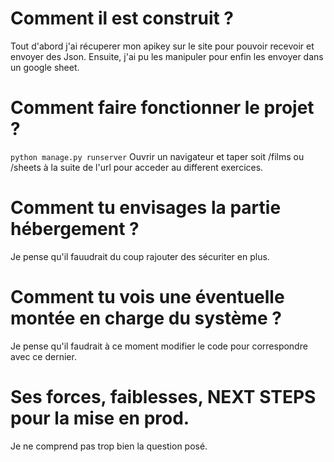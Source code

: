 # Comment il est construit ?

Tout d'abord j'ai récuperer mon apikey sur le site pour pouvoir recevoir et envoyer des Json.
Ensuite, j'ai pu les manipuler pour enfin les envoyer dans un google sheet.

# Comment faire fonctionner le projet ?

`python manage.py runserver`
Ouvrir un navigateur et taper soit /films ou /sheets à la suite de l'url pour acceder au different exercices.

# Comment tu envisages la partie hébergement ?

Je pense qu'il fauudrait du coup rajouter des sécuriter en plus.

# Comment tu vois une éventuelle montée en charge du système ?

Je pense qu'il faudrait à ce moment modifier le code pour correspondre avec ce dernier.

# Ses forces, faiblesses, NEXT STEPS pour la mise en prod.

Je ne comprend pas trop bien la question posé.
